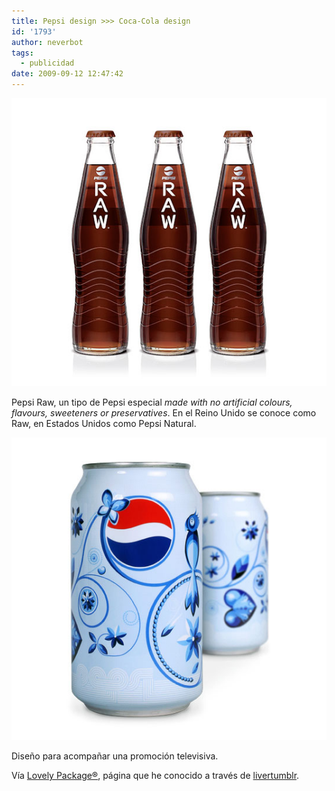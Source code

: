 ```yaml
---
title: Pepsi design >>> Coca-Cola design
id: '1793'
author: neverbot
tags:
  - publicidad
date: 2009-09-12 12:47:42
---
```


[![](./pepsi-design-coca-cola-design/pepsiraw.jpg)](http://lovelypackage.com/pepsi-raw/)

Pepsi Raw, un tipo de Pepsi especial _made with no artificial colours, flavours, sweeteners or preservatives_. En el Reino Unido se conoce como Raw, en Estados Unidos como Pepsi Natural.

[![](./pepsi-design-coca-cola-design/pepsi1.jpg)](http://lovelypackage.com/pepsi/)

Diseño para acompañar una promoción televisiva.

Vía [Lovely Package®](http://lovelypackage.com/pepsi-raw/), página que he conocido a través de [livertumblr](http://livercake.tumblr.com/post/185482347/pepsi-twitter-igual-lo-veo-venir).[](http://lovelypackage.com/pepsi-raw/)